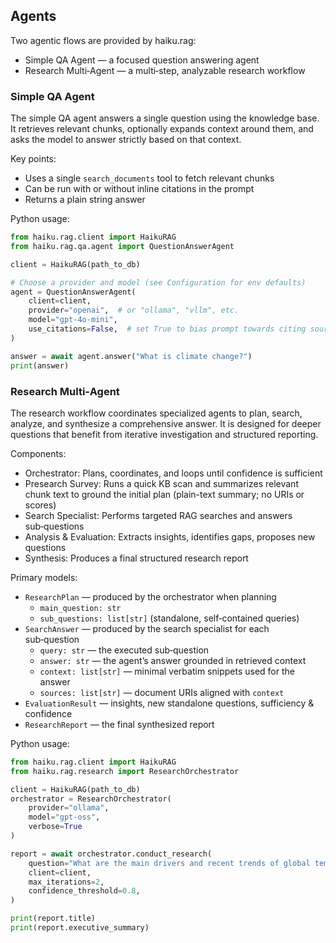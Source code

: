 ## Agents

Two agentic flows are provided by haiku.rag:

- Simple QA Agent — a focused question answering agent
- Research Multi‑Agent — a multi‑step, analyzable research workflow


### Simple QA Agent

The simple QA agent answers a single question using the knowledge base. It retrieves relevant chunks, optionally expands context around them, and asks the model to answer strictly based on that context.

Key points:

- Uses a single `search_documents` tool to fetch relevant chunks
- Can be run with or without inline citations in the prompt
- Returns a plain string answer

Python usage:

```python
from haiku.rag.client import HaikuRAG
from haiku.rag.qa.agent import QuestionAnswerAgent

client = HaikuRAG(path_to_db)

# Choose a provider and model (see Configuration for env defaults)
agent = QuestionAnswerAgent(
    client=client,
    provider="openai",  # or "ollama", "vllm", etc.
    model="gpt-4o-mini",
    use_citations=False,  # set True to bias prompt towards citing sources
)

answer = await agent.answer("What is climate change?")
print(answer)
```

### Research Multi‑Agent

The research workflow coordinates specialized agents to plan, search, analyze, and synthesize a comprehensive answer. It is designed for deeper questions that benefit from iterative investigation and structured reporting.

Components:

- Orchestrator: Plans, coordinates, and loops until confidence is sufficient
- Presearch Survey: Runs a quick KB scan and summarizes relevant chunk text to
  ground the initial plan (plain-text summary; no URIs or scores)
- Search Specialist: Performs targeted RAG searches and answers sub‑questions
- Analysis & Evaluation: Extracts insights, identifies gaps, proposes new questions
- Synthesis: Produces a final structured research report

Primary models:

- `ResearchPlan` — produced by the orchestrator when planning
  - `main_question: str`
  - `sub_questions: list[str]` (standalone, self‑contained queries)
- `SearchAnswer` — produced by the search specialist for each sub‑question
  - `query: str` — the executed sub‑question
  - `answer: str` — the agent’s answer grounded in retrieved context
  - `context: list[str]` — minimal verbatim snippets used for the answer
  - `sources: list[str]` — document URIs aligned with `context`
- `EvaluationResult` — insights, new standalone questions, sufficiency & confidence
- `ResearchReport` — the final synthesized report


Python usage:

```python
from haiku.rag.client import HaikuRAG
from haiku.rag.research import ResearchOrchestrator

client = HaikuRAG(path_to_db)
orchestrator = ResearchOrchestrator(
    provider="ollama",
    model="gpt-oss",
    verbose=True
)

report = await orchestrator.conduct_research(
    question="What are the main drivers and recent trends of global temperature anomalies since 1990?",
    client=client,
    max_iterations=2,
    confidence_threshold=0.8,
)

print(report.title)
print(report.executive_summary)
```
